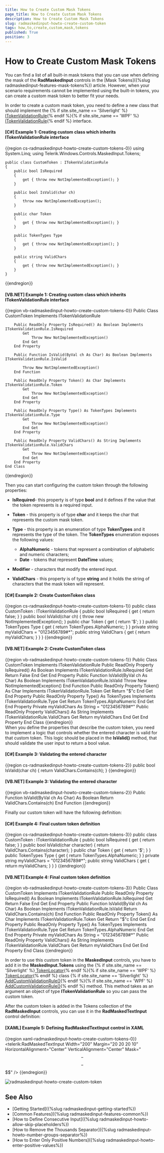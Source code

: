 ```yaml
---
title: How to Create Custom Mask Tokens
page_title: How to Create Custom Mask Tokens
description: How to Create Custom Mask Tokens
slug: radmaskedinput-howto-create-custom-token
tags: how,to,create,custom,mask,tokens
published: True
position: 3
---
```


# How to Create Custom Mask Tokens

You can find a list of all built-in mask tokens that you can use when defining the mask of the __RadMaskedInput__ controls in the [Mask Tokens]({%slug radmaskedinput-features-mask-tokens%}) article. However, when your scenario requirements cannot be implemented using the built-in tokens, you can create a custom mask token to better fit your needs.

In order to create a custom mask token, you need to define a new class that should implement the {% if site.site_name == 'Silverlight' %}[ ITokenValidationRule](http://www.telerik.com/help/silverlight/t_telerik_windows_controls_maskedinput_tokens_itokenvalidationrule.html){% endif %}{% if site.site_name == 'WPF' %}[ ITokenValidationRule](http://www.telerik.com/help/wpf/t_telerik_windows_controls_maskedinput_tokens_itokenvalidationrule.html){% endif %} interface.				

#### __[C#] Example 1: Creating custom class which inherits ITokenValidationRule interface__
{{region cs-radmaskedinput-howto-create-custom-tokens-0}}
	using System.Linq;
	using Telerik.Windows.Controls.MaskedInput.Tokens;

	public class CustomToken : ITokenValidationRule
	{
		public bool IsRequired
		{
			get { throw new NotImplementedException(); }
		}

		public bool IsValid(char ch)
		{
			throw new NotImplementedException();
		}

		public char Token
		{
			get { throw new NotImplementedException(); }
		}

		public TokenTypes Type
		{
			get { throw new NotImplementedException(); }
		}

		public string ValidChars
		{
			get { throw new NotImplementedException(); }
		}
	}
{{endregion}}

#### __[VB.NET] Example 1: Creating custom class which inherits ITokenValidationRule interface__
{{region vb-radmaskedinput-howto-create-custom-tokens-0}}
	Public Class CustomToken
        Implements ITokenValidationRule

        Public ReadOnly Property IsRequired() As Boolean Implements ITokenValidationRule.IsRequired
            Get
                Throw New NotImplementedException()
            End Get
        End Property

        Public Function IsValid(ByVal ch As Char) As Boolean Implements ITokenValidationRule.IsValid

            Throw New NotImplementedException()
        End Function

        Public ReadOnly Property Token() As Char Implements ITokenValidationRule.Token
            Get
                Throw New NotImplementedException()
            End Get
        End Property

        Public ReadOnly Property Type() As TokenTypes Implements ITokenValidationRule.Type
            Get
                Throw New NotImplementedException()
            End Get
        End Property

        Public ReadOnly Property ValidChars() As String Implements ITokenValidationRule.ValidChars
            Get
                Throw New NotImplementedException()
            End Get
        End Property
    End Class
{{endregion}}	

Then you can start configuring the custom token through the following properties:					

* __IsRequired__- this property is of type __bool__ and it defines if the value that the token represents is a required input.						

* __Token__ - this property is of type __char__ and it keeps the char that represents the custom mask token.						

* __Type__ - this property is an enumeration of type __TokenTypes__ and it represents the type of the token. The __TokenTypes__ enumeration exposes the following values:							
	* __AlphaNumeric__ - tokens that represent a combination of alphabetic and numeric characters;
	* __Date__ - tokens that represent __DateTime__ values;
	
* __Modifier__ - characters that modify the entered input.								

* __ValidChars__ - this property is of type __string__ and it holds the string of characters that the mask token will represent.						

#### __[C#] Example 2: Create CustomToken class__
{{region cs-radmaskedinput-howto-create-custom-tokens-1}}
	public class CustomToken : ITokenValidationRule
	{
		public bool IsRequired
		{
			get { return false; }
		}
		public bool IsValid(char ch)
		{
			throw new NotImplementedException();
		}
		public char Token
		{
			get { return '$'; }
		}
		public TokenTypes Type
		{
			get { return TokenTypes.AlphaNumeric; }
		}
		private string myValidChars = "0123456789#*";
		public string ValidChars
		{
			get { return myValidChars; }
		}
	}
{{endregion}}

#### __[VB.NET] Example 2: Create CustomToken class__
{{region vb-radmaskedinput-howto-create-custom-tokens-1}}
	Public Class CustomToken
		Implements ITokenValidationRule
		Public ReadOnly Property IsRequired() As Boolean Implements ITokenValidationRule.IsRequired
			Get
				Return False
			End Get
		End Property
		Public Function IsValid(ByVal ch As Char) As Boolean Implements ITokenValidationRule.IsValid
			Throw New NotImplementedException()
		End Function
		Public ReadOnly Property Token() As Char Implements ITokenValidationRule.Token
			Get
				Return "$"c
			End Get
		End Property
		Public ReadOnly Property Type() As TokenTypes Implements ITokenValidationRule.Type
			Get
				Return TokenTypes.AlphaNumeric
			End Get
		End Property
		Private myValidChars As String = "0123456789#*"
		Public ReadOnly Property ValidChars() As String Implements ITokenValidationRule.ValidChars
			Get
				Return myValidChars
			End Get
		End Property
	End Class
{{endregion}}	
When you define the properties that describe the custom token, you need to implement a logic that controls whether the entered character is valid for that custom token. This logic should be placed in the __IsValid()__ method, that should validate the user input to return a bool value.				

#### __[C#] Example 3: Validating the entered character__
{{region cs-radmaskedinput-howto-create-custom-tokens-2}}
	public bool IsValid(char ch)
	{
		return ValidChars.Contains(ch);
	}
{{endregion}}

#### __[VB.NET] Example 3: Validating the entered character__
{{region vb-radmaskedinput-howto-create-custom-tokens-2}}
	Public Function IsValid(ByVal ch As Char) As Boolean
		Return ValidChars.Contains(ch)
	End Function
{{endregion}}

Finally our custom token will have the following dеfinition: 

#### __[C#] Example 4: Final custom token definition__
{{region cs-radmaskedinput-howto-create-custom-tokens-3}}
	public class CustomToken : ITokenValidationRule
	{
		public bool IsRequired
		{
			get { return false; }
		}
		public bool IsValid(char character)
		{
			return ValidChars.Contains(character);
		}
		public char Token
		{
			get { return '$'; }
		}
		public TokenTypes Type
		{
			get { return TokenTypes.AlphaNumeric; }
		}
		private string myValidChars = "0123456789#*";
		public string ValidChars
		{
			get { return myValidChars; }
		}
	}
{{endregion}}

#### __[VB.NET] Example 4: Final custom token definition__
{{region vb-radmaskedinput-howto-create-custom-tokens-3}}
	Public Class CustomToken
		Implements ITokenValidationRule
		Public ReadOnly Property IsRequired() As Boolean Implements ITokenValidationRule.IsRequired
			Get
				Return False
			End Get
		End Property
		Public Function IsValid(ByVal ch As Char) As Boolean Implements ITokenValidationRule.IsValid
			Return ValidChars.Contains(ch)
		End Function
		Public ReadOnly Property Token() As Char Implements ITokenValidationRule.Token
			Get
				Return "$"c
			End Get
		End Property
		Public ReadOnly Property Type() As TokenTypes Implements ITokenValidationRule.Type
			Get
				Return TokenTypes.AlphaNumeric
			End Get
		End Property
		Private myValidChars As String = "0123456789#*"
		Public ReadOnly Property ValidChars() As String Implements ITokenValidationRule.ValidChars
			Get
				Return myValidChars
			End Get
		End Property
	End Class
{{endregion}}	

In order to use this custom token in the __MaskedInput__ controls, you have to add it in the __MaskedInput.Tokens__ using the {% if site.site_name == 'Silverlight' %}[ TokenLocator](http://www.telerik.com/help/silverlight/t_telerik_windows_controls_maskedinput_tokens_tokenlocator.html){% endif %}{% if site.site_name == 'WPF' %}[ TokenLocator](http://www.telerik.com/help/wpf/t_telerik_windows_controls_maskedinput_tokens_tokenlocator.html){% endif %} class {% if site.site_name == 'Silverlight' %}[ AddCustomValidationRule()](http://www.telerik.com/help/silverlight/m_telerik_windows_controls_maskedinput_tokens_tokenlocator_addcustomvalidationrule.html){% endif %}{% if site.site_name == 'WPF' %}[ AddCustomValidationRule()](http://www.telerik.com/help/wpf/m_telerik_windows_controls_maskedinput_tokens_tokenlocator_addcustomvalidationrule.html){% endif %} method. This method takes as an argument an object of type __ITokenValidationRule__ so you can pass the custom token.				

After the custom token is added in the Tokens collection of the __RadMaskedInput__ controls, you can use it in the __RadMaskedTextInput__ control definition:

#### __[XAML] Example 5:  Defining RadMaskedTextInput control in XAML__
{{region xaml-radmaskedinput-howto-create-custom-tokens-0}}
	<Grid Background="White">
	    <telerik:RadMaskedTextInput Width="200" 
	                                Margin="20 20 20 10"
	                                HorizontalAlignment="Center"
	                                VerticalAlignment="Center"
	                                Mask="$$-$$$$-$$$$" />
	</Grid>
{{endregion}}

![radmaskedinput-howto-create-custom-token](images/radmaskedinput-howto-create-custom-token.png)

## See Also
 * [Getting Started]({%slug radmaskedinput-getting-started%})
 * [Common Features]({%slug radmaskedinput-features-common%})
 * [How to Define Consecutive Input]({%slug radmaskedinput-howto-allow-skip-placeholders%})
 * [How to Remove the Thousands Separator]({%slug radmaskedinput-howto-number-groups-separator%})
 * [How to Enter Only Positive Numbers]({%slug radmaskedinput-howto-enter-positive-values%})
